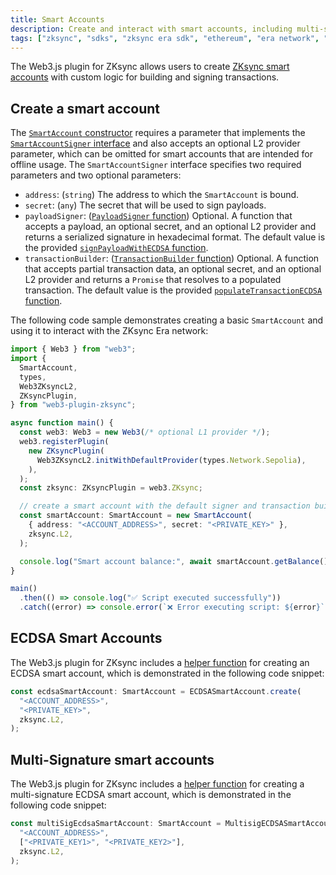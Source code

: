 ```yaml
---
title: Smart Accounts
description: Create and interact with smart accounts, including multi-signature accounts
tags: ["zksync", "sdks", "zksync era sdk", "ethereum", "era network", "web3.js", "web3.js plugin", "smart account", "multisig"]
---
```


The Web3.js plugin for ZKsync allows users to create [ZKsync smart accounts](/zksync-protocol/account-abstraction)
with custom logic for building and signing transactions.

## Create a smart account

The [`SmartAccount` constructor](https://chainsafe.github.io/web3-plugin-zksync/classes/SmartAccount.html#constructor)
requires a parameter that implements the [`SmartAccountSigner` interface](https://chainsafe.github.io/web3-plugin-zksync/interfaces/types.SmartAccountSigner.html)
and also accepts an optional L2 provider parameter, which can be omitted for smart accounts that are intended for
offline usage. The `SmartAccountSigner` interface specifies two required parameters and two optional parameters:

- `address`: (`string`) The address to which the `SmartAccount` is bound.
- `secret`: (`any`) The secret that will be used to sign payloads.
- `payloadSigner`: ([`PayloadSigner` function](https://chainsafe.github.io/web3-plugin-zksync/types/types.PayloadSigner.html))
Optional. A function that accepts a payload, an optional secret, and an optional L2 provider and returns a serialized
signature in hexadecimal format. The default value is the provided [`signPayloadWithECDSA` function](https://chainsafe.github.io/web3-plugin-zksync/functions/signPayloadWithECDSA.html).
- `transactionBuilder`: ([`TransactionBuilder` function](https://chainsafe.github.io/web3-plugin-zksync/types/types.TransactionBuilder.html))
Optional. A function that accepts partial transaction data, an optional secret, and an optional L2 provider and returns
a `Promise` that resolves to a populated transaction. The default value is the provided [`populateTransactionECDSA` function](https://chainsafe.github.io/web3-plugin-zksync/functions/populateTransactionECDSA.html).

The following code sample demonstrates creating a basic `SmartAccount` and using it to interact with the ZKsync Era network:

```ts
import { Web3 } from "web3";
import {
  SmartAccount,
  types,
  Web3ZKsyncL2,
  ZKsyncPlugin,
} from "web3-plugin-zksync";

async function main() {
  const web3: Web3 = new Web3(/* optional L1 provider */);
  web3.registerPlugin(
    new ZKsyncPlugin(
      Web3ZKsyncL2.initWithDefaultProvider(types.Network.Sepolia),
    ),
  );
  const zksync: ZKsyncPlugin = web3.ZKsync;

  // create a smart account with the default signer and transaction builder
  const smartAccount: SmartAccount = new SmartAccount(
    { address: "<ACCOUNT_ADDRESS>", secret: "<PRIVATE_KEY>" },
    zksync.L2,
  );

  console.log("Smart account balance:", await smartAccount.getBalance());
}

main()
  .then(() => console.log("✅ Script executed successfully"))
  .catch((error) => console.error(`❌ Error executing script: ${error}`));
```

## ECDSA Smart Accounts

The Web3.js plugin for ZKsync includes a [helper function](https://chainsafe.github.io/web3-plugin-zksync/classes/ECDSASmartAccount.html#create)
for creating an ECDSA smart account, which is demonstrated in the following code snippet:

```ts
const ecdsaSmartAccount: SmartAccount = ECDSASmartAccount.create(
  "<ACCOUNT_ADDRESS>",
  "<PRIVATE_KEY>",
  zksync.L2,
);
```

## Multi-Signature smart accounts

The Web3.js plugin for ZKsync includes a [helper function](https://chainsafe.github.io/web3-plugin-zksync/classes/MultisigECDSASmartAccount.html#create)
for creating a multi-signature ECDSA smart account, which is demonstrated in the following code snippet:

```ts
const multiSigEcdsaSmartAccount: SmartAccount = MultisigECDSASmartAccount.create(
  "<ACCOUNT_ADDRESS>",
  ["<PRIVATE_KEY1>", "<PRIVATE_KEY2>"],
  zksync.L2,
);
```
